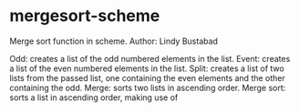 # mergesort-scheme
Merge sort function in scheme.
Author: Lindy Bustabad

Odd: creates a list of the odd numbered elements in the list.
Event: creates a list of the even numbered elements in the list.
Split: creates a list of two lists from the passed list, one containing the even elements and the other containing the odd.
Merge: sorts two lists in ascending order.
Merge sort: sorts a list in ascending order, making use of 
